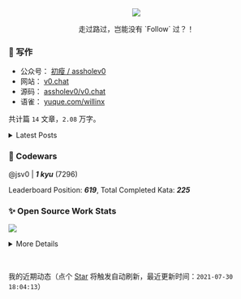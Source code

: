 <div align="center">
  <a href="https://github.com/willin/willin" target="_blank"><img src="https://hits.b3log.org/willin/willin.svg"></a>
  <br>
	<p>走过路过，岂能没有 `Follow` 过？！</p>
</div>

### :notebook: 写作

- 公众号： [初瘦 / assholev0](https://v0.chat/qr.png)
- 网站： [v0.chat](https://v0.chat)
- 源码： [assholev0/v0.chat](https://github.com/assholev0)
- 语雀： [yuque.com/willinx](https://www.yuque.com/willinx)

共计篇 `14` 文章，`2.08` 万字。

<details><summary>Latest Posts</summary>

- [羡鱼「初瘦酒馆」](https://v0.chat/p/shine/) | 初瘦酒馆 | 2021 年 06 月 07 日
- [过敏的郭敏「初瘦酒馆」](https://v0.chat/p/god-mind/) | 初瘦酒馆 | 2021 年 01 月 30 日
- [不如算了吧](https://v0.chat/p/fxxk-shiwangme/) | 闲聊 | 2020 年 09 月 29 日
- [光怪陆离「初瘦酒馆」](https://v0.chat/p/long-live/) | 初瘦酒馆 | 2020 年 06 月 18 日
- [梦想清单8号：王初瘦V0](https://v0.chat/p/dream-list/) | 闲聊 | 2020 年 05 月 30 日
- [透明的秘密「初瘦酒馆」](https://v0.chat/p/transparent-secret/) | 初瘦酒馆 | 2020 年 05 月 28 日
- [他浪够了,也烂透了「初瘦酒馆」](https://v0.chat/p/sun-of-beach/) | 初瘦酒馆 | 2020 年 05 月 25 日
- [子龙姑娘「初瘦酒馆」](https://v0.chat/p/zilong-is-a-girl/) | 初瘦酒馆 | 2020 年 05 月 21 日
- [剩暖渣、初瘦——三十一周岁再话](https://v0.chat/p/31st-birth/) | 闲聊 | 2020 年 05 月 20 日
- [中年人就该有勇气面对过去的自己](https://v0.chat/p/hello-lynkco/) | 闲聊 | 2020 年 04 月 02 日


</details>

### :punch: Codewars

@jsv0 | ***1 kyu*** (7296)

Leaderboard Position: ***619***, Total Completed Kata: ***225***

### :sparkles: Open Source Work Stats

![](https://github-readme-stats.vercel.app/api/wakatime?username=willin&layout=compact&theme=gruvbox&hide_border=true)

<details>
<summary>More Details</summary>

### :wrench: 技术栈

| End                                                                  | Stack                                                                                                                                                                                                                                                                                                                                                                                                                                                                                                                          |
| -------------------------------------------------------------------- | ------------------------------------------------------------------------------------------------------------------------------------------------------------------------------------------------------------------------------------------------------------------------------------------------------------------------------------------------------------------------------------------------------------------------------------------------------------------------------------------------------------------------------ |
| ![Language](https://img.shields.io/badge/-Language-black?style=flat) | ![Node.js](https://img.shields.io/badge/-Node.js-white?style=flat&logo=node.js) ![TypeScript](https://img.shields.io/badge/-TypeScript-white?style=flat&logo=typescript)                                                                                                                                                                                                                                                                                                                                                       |
| ![Frontend](https://img.shields.io/badge/-Frontend-black?style=flat) | ![Nuxt.js](https://img.shields.io/badge/-Nuxt.js-00c58e?style=flat&logo=nuxt.js&logoColor=white) ![Next.js](https://img.shields.io/badge/-Next.js-000000?style=flat&logo=next.js&logoColor=white) ![Gatsby](https://img.shields.io/badge/-Gatsby-663399?style=flat&logo=gatsby&logoColor=white) ![Leaflet](https://img.shields.io/badge/-Leaflet-199900?style=flat&logo=leaflet&logoColor=white) ![Cesium](https://img.shields.io/badge/-Cesium-6caddf?style=flat&logo=cesium&logoColor=white)                                 |
| ![Styling](https://img.shields.io/badge/-Styling-black?style=flat)   | ![Less](https://img.shields.io/badge/-Less-1d365d?style=flat&logo=less&logoColor=white) ![Stylus](https://img.shields.io/badge/-Stylus-333?style=flat&logo=stylus&logoColor=white) ![Sass](https://img.shields.io/badge/-Sass-c69?style=flat&logo=sass&logoColor=white) ![PostCSS](https://img.shields.io/badge/-PostCSS-dd3a0a?style=flat&logo=postcss&logoColor=white)                                                                                                                                                       |
| ![Backend](https://img.shields.io/badge/-Backend-black?style=flat)   | ![MySQL](https://img.shields.io/badge/-MySQL-white?style=flat&logo=mysql) ![MongoDB](https://img.shields.io/badge/-MongoDB-white?style=flat&logo=mongodb) ![Redis](https://img.shields.io/badge/-Redis-white?style=flat&logo=Redis) ![NestJS](https://img.shields.io/badge/-NestJS-white?style=flat&logo=NestJS&logoColor=333) ![Fastify](https://img.shields.io/badge/-Fastify-white?style=flat&logo=fastify&logoColor=333) ![Graphql](https://img.shields.io/badge/-Graphql-white?style=flat&logo=graphql&logoColor=#E434AA) |
| ![Devops](https://img.shields.io/badge/-Devops-black?style=flat)     | ![GitHub Action](https://img.shields.io/badge/-GitHub_Actions-black?style=flat&logo=github) ![Nginx](https://img.shields.io/badge/-Nginx-CEF1D1?style=flat&logo=nginx) ![Docker](https://img.shields.io/badge/-Docker-cbe3f2?style=flat&logo=docker) ![Kubernetes](https://img.shields.io/badge/-Kubernetes-cbe3f2?style=flat&logo=kubernetes)                                                                                                                                                                                 |
| ![OS](https://img.shields.io/badge/-OS-black?style=flat)             | ![MacOS](https://img.shields.io/badge/-MacOS-white?style=flat&logo=macos&logoColor=333) ![Arch Linux](https://img.shields.io/badge/-Arch_Linux-white?style=flat&logo=ArchLinux) ![Manjaro](https://img.shields.io/badge/-Manjaro-white?style=flat&logo=Manjaro)                                                                                                                                                                                                                                                                |
| ![Other](https://img.shields.io/badge/-Ohter-black?style=flat)       | ![Visual Studio Code](https://img.shields.io/badge/-VS_Code-007ACC?style=flat&logo=Visual-Studio-Code) ![Git](https://img.shields.io/badge/-Git-black?style=flat&logo=git) ![GitHub](https://img.shields.io/badge/-GitHub-black?style=flat&logo=github)                                                                                                                                                                                                                                                                        |

![](https://github-readme-stats.vercel.app/api?username=willin&show_icons=true&theme=gruvbox&hide_border=true&include_all_commits=true)

<img src="https://wakatime.com/share/@willin/6c896789-d86b-4dfa-a9e8-b95c4c3d623c.svg" style="width:494px;">
                                                        |

</details>

&nbsp;

我的近期动态（点个 [Star](https://github.com/willin/willin) 将触发自动刷新，最近更新时间：`2021-07-30 18:04:13`）
